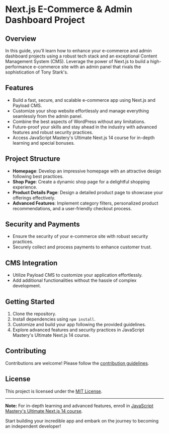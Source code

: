 # Next.js E-Commerce & Admin Dashboard Project

## Overview

In this guide, you'll learn how to enhance your e-commerce and admin dashboard projects using a robust tech stack and an exceptional Content Management System (CMS). Leverage the power of Next.js to build a high-performance e-commerce site with an admin panel that rivals the sophistication of Tony Stark's.

## Features

- Build a fast, secure, and scalable e-commerce app using Next.js and Payload CMS.
- Customize your shop website effortlessly and manage everything seamlessly from the admin panel.
- Combine the best aspects of WordPress without any limitations.
- Future-proof your skills and stay ahead in the industry with advanced features and robust security practices.
- Access JavaScript Mastery's Ultimate Next.js 14 course for in-depth learning and special bonuses.

## Project Structure

- **Homepage**: Develop an impressive homepage with an attractive design following best practices.
- **Shop Page**: Create a dynamic shop page for a delightful shopping experience.
- **Product Details Page**: Design a detailed product page to showcase your offerings effectively.
- **Advanced Features**: Implement category filters, personalized product recommendations, and a user-friendly checkout process.

## Security and Payments

- Ensure the security of your e-commerce site with robust security practices.
- Securely collect and process payments to enhance customer trust.

## CMS Integration

- Utilize Payload CMS to customize your application effortlessly.
- Add additional functionalities without the hassle of complex development.

## Getting Started

1. Clone the repository.
2. Install dependencies using `npm install`.
3. Customize and build your app following the provided guidelines.
4. Explore advanced features and security practices in JavaScript Mastery's Ultimate Next.js 14 course.

## Contributing

Contributions are welcome! Please follow the [contribution guidelines](CONTRIBUTING.md).

## License

This project is licensed under the [MIT License](LICENSE).

---

**Note:** For in-depth learning and advanced features, enroll in [JavaScript Mastery's Ultimate Next.js 14 course](#course-link).

Start building your incredible app and embark on the journey to becoming an independent developer!

